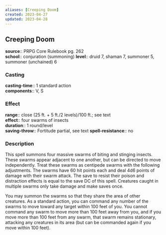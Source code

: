```yaml
---
aliases: [Creeping Doom]
created: 2023-04-27
updated: 2023-04-28
---
```


## Creeping Doom

**source**:: PRPG Core Rulebook pg. 262  
**school**:: conjuration (summoning)
**level**:: druid 7, shaman 7, summoner 5, summoner (unchained) 6

### Casting

**casting-time**:: 1 standard action  
**components**:: V, S

### Effect

**range**:: close (25 ft. + 5 ft./2 levels)/100 ft.; see text  
**effect**:: four swarms of insects  
**duration**:: 1 round/level  
**saving-throw**:: Fortitude partial, see text
**spell-resistance**:: no

### Description

This spell summons four massive swarms of biting and stinging insects. These swarms appear adjacent to one another, but can be directed to move independently. Treat these swarms as centipede swarms with the following adjustments. The swarms have 60 hit points each and deal 4d6 points of damage with their swarm attack. The save to resist their poison and distraction effects is equal to the save DC of this spell. Creatures caught in multiple swarms only take damage and make saves once.  
  
You may summon the swarms so that they share the area of other creatures. As a standard action, you can command any number of the swarms to move toward any target within 100 feet of you. You cannot command any swarm to move more than 100 feet away from you, and if you move more than 100 feet from any swarm, that swarm remains stationary, attacking any creatures in its area (but can be commanded again if you move within 100 feet).
